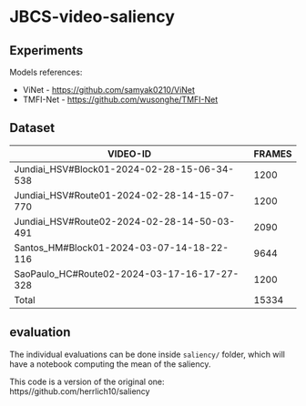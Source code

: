 # JBCS-video-saliency

## Experiments

Models references:

- ViNet - https://github.com/samyak0210/ViNet
- TMFI-Net - https://github.com/wusonghe/TMFI-Net


## Dataset

| VIDEO-ID | FRAMES |
| -------- | ------ |
| Jundiai_HSV#Block01-2024-02-28-15-06-34-538 | 1200 |
| Jundiai_HSV#Route01-2024-02-28-14-15-07-770 | 1200 |
| Jundiai_HSV#Route02-2024-02-28-14-50-03-491 | 2090 |
| Santos_HM#Block01-2024-03-07-14-18-22-116 | 9644 |
| SaoPaulo_HC#Route02-2024-03-17-16-17-27-328 | 1200 |
| Total | 15334 |


## evaluation

The individual evaluations can be done inside `saliency/` folder, which will have a notebook computing the mean of the saliency.

This code is a version of the original one: https//github.com/herrlich10/saliency